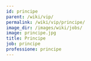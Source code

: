 ```yaml
---
id: principe
parent: /wiki/vip/
permalink: /wiki/vip/principe/
image_dir: /images/wiki/jobs/
image: principe.jpg
title: Principe
job: principe
professione: principe
---
```

